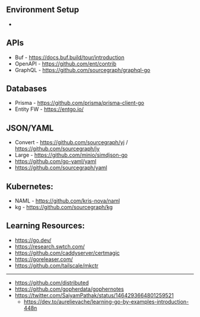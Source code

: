 ## Environment Setup

- 

## APIs

- Buf - https://docs.buf.build/tour/introduction 
- OpenAPI - https://github.com/ent/contrib
- GraphQL - https://github.com/sourcegraph/graphql-go

## Databases
- Prisma - https://github.com/prisma/prisma-client-go
- Entity FW - https://entgo.io/

## JSON/YAML
- Convert - https://github.com/sourcegraph/yj / https://github.com/sourcegraph/jy
- Large - https://github.com/minio/simdjson-go  
- https://github.com/go-yaml/yaml
- https://github.com/sourcegraph/yaml

## Kubernetes:
- NAML - https://github.com/kris-nova/naml 
- kg - https://github.com/sourcegraph/kg

## Learning Resources:
- https://go.dev/ 
- https://research.swtch.com/
- https://github.com/caddyserver/certmagic
- https://goreleaser.com/
- https://github.com/tailscale/mkctr
---
- https://github.com/distributed
- https://github.com/gopherdata/gophernotes
- https://twitter.com/SaiyamPathak/status/1464293664801259521
  - https://dev.to/aurelievache/learning-go-by-examples-introduction-448n 


